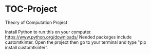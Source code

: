 # TOC-Project
Theory of Computation Project

Install Python to run this on your computer. https://www.python.org/downloads/
Needed packages include customtkinter.
Open the project then go to your terminal and type "pip install customtkinter".
